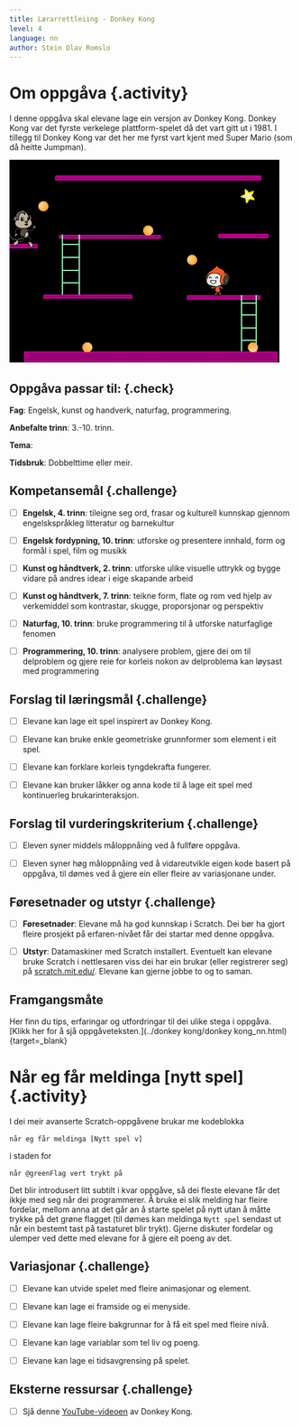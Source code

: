 ```yaml
---
title: Lærarrettleiing - Donkey Kong
level: 4
language: nn
author: Stein Olav Romslo
---
```



# Om oppgåva {.activity}

I denne oppgåva skal elevane lage ein versjon av Donkey Kong. Donkey Kong var
det fyrste verkelege plattform-spelet då det vart gitt ut i 1981. I tillegg til
Donkey Kong var det her me fyrst vart kjent med Super Mario (som då heitte
Jumpman).

![Illustrasjon av eit ferdig Donkey Kong-spel](donkey_kong.png)

## Oppgåva passar til: {.check}

__Fag__: Engelsk, kunst og handverk, naturfag, programmering.

__Anbefalte trinn__: 3.-10. trinn.

__Tema__:

__Tidsbruk__: Dobbelttime eller meir.

## Kompetansemål {.challenge}

- [ ] __Engelsk, 4. trinn__: tileigne seg ord, frasar og kulturell kunnskap
      gjennom engelskspråkleg litteratur og barnekultur

- [ ] __Engelsk fordypning, 10. trinn__: utforske og presentere innhald, form og
      formål i spel, film og musikk

- [ ] __Kunst og håndtverk, 2. trinn__: utforske ulike visuelle uttrykk og bygge
      vidare på andres idear i eige skapande arbeid

- [ ] __Kunst og håndtverk, 7. trinn__: teikne form, flate og rom ved hjelp av
      verkemiddel som kontrastar, skugge, proporsjonar og perspektiv

- [ ] __Naturfag, 10. trinn__: bruke programmering til å utforske naturfaglige
      fenomen

- [ ] __Programmering, 10. trinn__: analysere problem, gjere dei om til 
      delproblem og gjere reie for korleis nokon av delproblema kan løysast med
      programmering

## Forslag til læringsmål {.challenge}

- [ ] Elevane kan lage eit spel inspirert av Donkey Kong.

- [ ] Elevane kan bruke enkle geometriske grunnformer som element i eit spel.

- [ ] Elevane kan forklare korleis tyngdekrafta fungerer.

- [ ] Elevane kan bruker låkker og anna kode til å lage eit spel med
  kontinuerleg brukarinteraksjon.

## Forslag til vurderingskriterium {.challenge}

- [ ] Eleven syner middels måloppnåing ved å fullføre oppgåva.

- [ ] Eleven syner høg måloppnåing ved å vidareutvikle eigen kode basert på
  oppgåva, til dømes ved å gjere ein eller fleire av variasjonane under.

## Føresetnader og utstyr {.challenge}

- [ ] __Føresetnader__: Elevane må ha god kunnskap i Scratch. Dei bør ha gjort
  fleire prosjekt på erfaren-nivået får dei startar med denne oppgåva.

- [ ] __Utstyr__: Datamaskiner med Scratch installert. Eventuelt kan elevane
  bruke Scratch i nettlesaren viss dei har ein brukar (eller registrerer seg) på
  [scratch.mit.edu/](https://scratch.mit.edu/). Elevane kan gjerne jobbe to og
  to saman.

## Framgangsmåte

Her finn du tips, erfaringar og utfordringar til dei ulike stega i oppgåva.
[Klikk her for å sjå oppgåveteksten.](../donkey kong/donkey
kong_nn.html){target=_blank}


# Når eg får meldinga [nytt spel] {.activity}

I dei meir avanserte Scratch-oppgåvene brukar me kodeblokka

```blocks
når eg får meldinga [Nytt spel v]
```

i staden for

```blocks
når @greenFlag vert trykt på
```

Det blir introdusert litt subtilt i kvar oppgåve, så dei fleste elevane får det
ikkje med seg når dei programmerer. Å bruke ei slik melding har fleire fordelar,
mellom anna at det går an å starte spelet på nytt utan å måtte trykke på det
grøne flagget (til dømes kan meldinga `Nytt spel` sendast ut når ein bestemt
tast på tastaturet blir trykt). Gjerne diskuter fordelar og ulemper ved dette
med elevane for å gjere eit poeng av det.

## Variasjonar {.challenge}

- [ ] Elevane kan utvide spelet med fleire animasjonar og element.

- [ ] Elevane kan lage ei framside og ei menyside.

- [ ] Elevane kan lage fleire bakgrunnar for å få eit spel med fleire nivå.

- [ ] Elevane kan lage variablar som tel liv og poeng.

- [ ] Elevane kan lage ei tidsavgrensing på spelet.

## Eksterne ressursar {.challenge}

- [ ] Sjå denne [YouTube-videoen](https://www.youtube.com/watch?v=Pp2aMs38ERY)
  av Donkey Kong.
